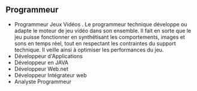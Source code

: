 ## Programmeur ##
- Programmeur Jeux Vidéos
. Le programmeur technique développe ou adapte le moteur de jeu vidéo dans son ensemble. Il fait en sorte que le jeu puisse fonctionner en synthétisant les comportements, images et sons en temps réel, tout en respectant les contraintes du support technique. Il veille ainsi à optimiser les performances du jeu.
- Développeur d'Applications
- Développeur en JAVA
- Développeur Web.net
- Développeur Intégrateur web
- Analyste Programmeur
